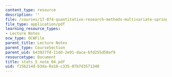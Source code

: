 ```yaml
---
content_type: resource
description: ''
file: /courses/17-874-quantitative-research-methods-multivariate-spring-2004/f15b214db3da0a10c33507b7d3571340_stats_5_note_04.pdf
file_type: application/pdf
learning_resource_types:
- Lecture Notes
ocw_type: OCWFile
parent_title: Lecture Notes
parent_type: CourseSection
parent_uid: b43927fd-11dd-2e91-dace-6fd255d50af9
resourcetype: Document
title: stats_5_note_04.pdf
uid: f15b214d-b3da-0a10-c335-07b7d3571340
---
```

